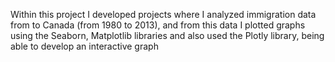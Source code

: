 Within this project I developed projects where I analyzed immigration data from to Canada (from 1980 to 2013), and from this data I plotted graphs using the Seaborn, Matplotlib libraries and also used the Plotly library, being able to develop an interactive graph
